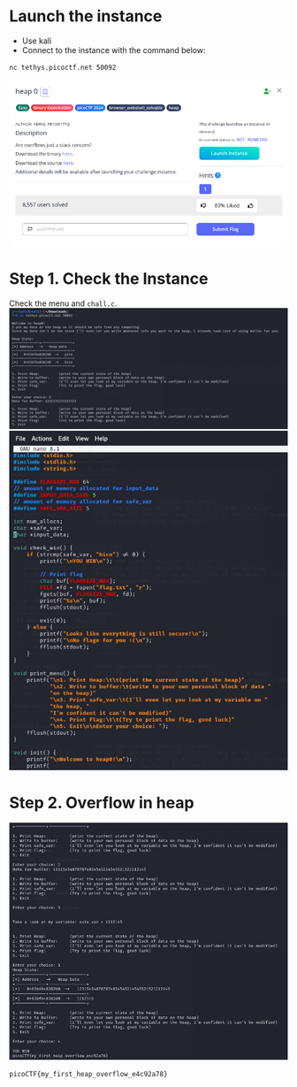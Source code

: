# Launch the instance
- Use kali
- Connect to the instance with the command below:
```
nc tethys.picoctf.net 50092
```
![](./screenshots/0.png) <br>

# Step 1. Check the Instance
Check the menu and `chall.c`. <br>
![](./screenshots/1.png) <br>
![](./screenshots/2.png) <br>

# Step 2. Overflow in heap
![](./screenshots/3.png) <br>
```
picoCTF{my_first_heap_overflow_e4c92a78}
```